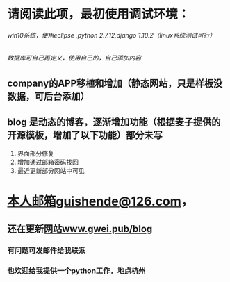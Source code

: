 # 请阅读此项，最初使用调试环境：
###### win10系统，使用eclipse ,python 2.7.12,django 1.10.2（linux系统测试可行）
###### 数据库可自己再定义，使用自己的，自己添加内容

## company的APP移植和增加（静态网站，只是样板没数据，可后台添加）
## blog 是动态的博客，逐渐增加功能（根据麦子提供的开源模板，增加了以下功能）部分未写
1. 界面部分修复
2. 增加通过邮箱密码找回
3. 最近更新部分网站中可见

# 本人邮箱guishende@126.com，
## 还在更新[网站](www.gwei.pub/blog)www.gwei.pub/blog
### 有问题可发邮件给我联系
### 也欢迎给我提供一个python工作，地点杭州
